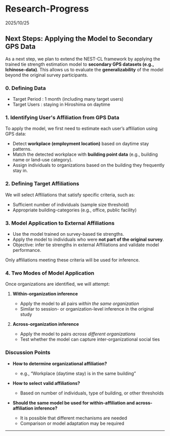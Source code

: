 # Research-Progress

2025/10/25
## **Next Steps: Applying the Model to Secondary GPS Data**

As a next step, we plan to extend the NEST-CL framework by applying the trained tie strength estimation model to **secondary GPS datasets (e.g., Ichinose-data)**. This allows us to evaluate the **generalizability** of the model beyond the original survey participants.

### **0. Defining Data**
- Target Period : 1 month (including many target users) 
- Target Users : staying in Hiroshima on daytime
  
### **1. Identifying User's Affiliation from GPS Data**
To apply the model, we first need to estimate each user’s affiliation using GPS data:
- Detect **workplace (employment location)** based on daytime stay patterns.
- Match the detected workplace with **building point data** (e.g., building name or land-use category).
- Assign individuals to organizations based on the building they frequently stay in.

### **2. Defining Target Affiliations**
We will select Affiliations that satisfy specific criteria, such as:
- Sufficient number of individuals (sample size threshold)
- Appropriate building-categories (e.g., office, public facility)

### **3. Model Application to External Affiliations**
- Use the model trained on survey-based tie strengths.
- Apply the model to individuals who were **not part of the original survey**.
- Objective: infer tie strengths in external Affiliations and validate model performance.


Only affiliations meeting these criteria will be used for inference.

### **4. Two Modes of Model Application**
Once organizations are identified, we will attempt:
1. **Within-organization inference**  
   - Apply the model to all pairs *within the same organization*  
   - Similar to session- or organization-level inference in the original study

2. **Across-organization inference**  
   - Apply the model to pairs *across different organizations*  
   - Test whether the model can capture inter-organizational social ties

### **Discussion Points**
- **How to determine organizational affiliation?**  
  - e.g., “Workplace (daytime stay) is in the same building”

- **How to select valid affiliations?**  
  - Based on number of individuals, type of building, or other thresholds

- **Should the same model be used for within-affiliation and across-affiliation inference?**  
  - It is possible that different mechanisms are needed
  - Comparison or model adaptation may be required

---

